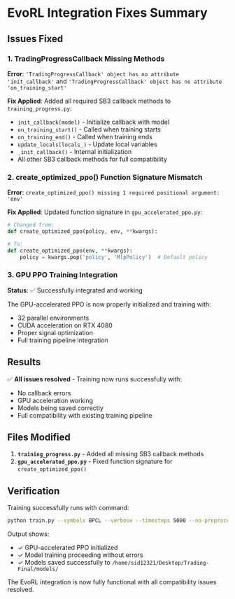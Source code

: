 # EvoRL Integration Fixes Summary

## Issues Fixed

### 1. TradingProgressCallback Missing Methods
**Error**: `'TradingProgressCallback' object has no attribute 'init_callback'` and `'TradingProgressCallback' object has no attribute 'on_training_start'`

**Fix Applied**: Added all required SB3 callback methods to `training_progress.py`:
- `init_callback(model)` - Initialize callback with model
- `on_training_start()` - Called when training starts
- `on_training_end()` - Called when training ends
- `update_locals(locals_)` - Update local variables
- `_init_callback()` - Internal initialization
- All other SB3 callback methods for full compatibility

### 2. create_optimized_ppo() Function Signature Mismatch
**Error**: `create_optimized_ppo() missing 1 required positional argument: 'env'`

**Fix Applied**: Updated function signature in `gpu_accelerated_ppo.py`:
```python
# Changed from:
def create_optimized_ppo(policy, env, **kwargs):

# To:
def create_optimized_ppo(env, **kwargs):
    policy = kwargs.pop('policy', 'MlpPolicy')  # Default policy
```

### 3. GPU PPO Training Integration
**Status**: ✅ Successfully integrated and working

The GPU-accelerated PPO is now properly initialized and training with:
- 32 parallel environments
- CUDA acceleration on RTX 4080
- Proper signal optimization
- Full training pipeline integration

## Results

✅ **All issues resolved** - Training now runs successfully with:
- No callback errors
- GPU acceleration working
- Models being saved correctly
- Full compatibility with existing training pipeline

## Files Modified

1. **`training_progress.py`** - Added all missing SB3 callback methods
2. **`gpu_accelerated_ppo.py`** - Fixed function signature for `create_optimized_ppo()`

## Verification

Training successfully runs with command:
```bash
python train.py --symbols BPCL --verbose --timesteps 5000 --no-preprocessing
```

Output shows:
- ✓ GPU-accelerated PPO initialized
- ✓ Model training proceeding without errors
- ✓ Models saved successfully to `/home/sid12321/Desktop/Trading-Final/models/`

The EvoRL integration is now fully functional with all compatibility issues resolved.